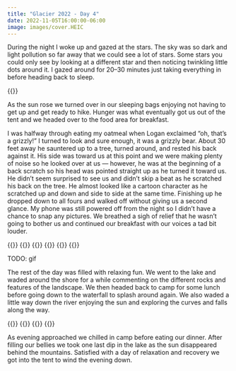 ```yaml
---
title: "Glacier 2022 - Day 4"
date: 2022-11-05T16:00:00-06:00
image: images/cover.HEIC
---
```


During the night I woke up and gazed at the stars. The sky was so dark and light pollution so far away that we could see a lot of stars. Some stars you could only see by looking at a different star and then noticing twinkling little dots around it. I gazed around for 20–30 minutes just taking everything in before heading back to sleep.

{{<post-img src="images/1.HEIC" caption="">}}

As the sun rose we turned over in our sleeping bags enjoying not having to get up and get ready to hike. Hunger was what eventually got us out of the tent and we headed over to the food area for breakfast.

I was halfway through eating my oatmeal when Logan exclaimed “oh, that’s a grizzly!” I turned to look and sure enough, it was a grizzly bear. About 30 feet away he sauntered up to a tree, turned around, and rested his back against it. His side was toward us at this point and we were making plenty of noise so he looked over at us — however, he was at the beginning of a back scratch so his head was pointed straight up as he turned it toward us. He didn’t seem surprised to see us and didn’t skip a beat as he scratched his back on the tree. He almost looked like a cartoon character as he scratched up and down and side to side at the same time. Finishing up he dropped down to all fours and walked off without giving us a second glance. My phone was still powered off from the night so I didn’t have a chance to snap any pictures. We breathed a sigh of relief that he wasn’t going to bother us and continued our breakfast with our voices a tad bit louder.

{{<post-img src="images/2.HEIC" caption="">}}
{{<post-img src="images/3.HEIC" caption="">}}
{{<post-img src="images/4.HEIC" caption="">}}
{{<post-img src="images/5.HEIC" caption="">}}
{{<post-img src="images/6.HEIC" caption="">}}
{{<post-img src="images/7.HEIC" caption="">}}

TODO: gif

The rest of the day was filled with relaxing fun. We went to the lake and waded around the shore for a while commenting on the different rocks and features of the landscape. We then headed back to camp for some lunch before going down to the waterfall to splash around again. We also waded a little way down the river enjoying the sun and exploring the curves and falls along the way.

{{<post-img src="images/8.HEIC" caption="">}}
{{<post-img src="images/9.HEIC" caption="">}}
{{<post-img src="images/10.HEIC" caption="">}}
{{<post-img src="images/11.HEIC" caption="">}}

As evening approached we chilled in camp before eating our dinner. After filling our bellies we took one last dip in the lake as the sun disappeared behind the mountains. Satisfied with a day of relaxation and recovery we got into the tent to wind the evening down.
